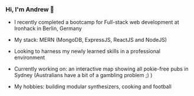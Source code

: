 ### Hi, I'm Andrew 👋

- I recently completed a bootcamp for Full-stack web development at Ironhack in Berlin, Germany

- My stack: MERN (MongoDB, ExpressJS, ReactJS and NodeJS)

- Looking to harness my newly learned skills in a professional environment

- Currently working on: an interactive map showing all pokie-free pubs in Sydney (Australians have a bit of a gambling problem ;) )

- My hobbies: building modular synthesizers, cooking and football 
